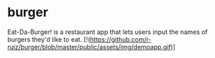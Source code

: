 # burger
Eat-Da-Burger! is a restaurant app that lets users input the names of burgers they'd like to eat.
[!(https://github.com/r-ruiz/burger/blob/master/public/assets/img/demoapp.gif)]